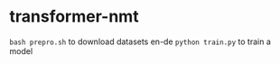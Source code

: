 # transformer-nmt

```bash prepro.sh``` to download datasets en-de
```python train.py``` to train a model
